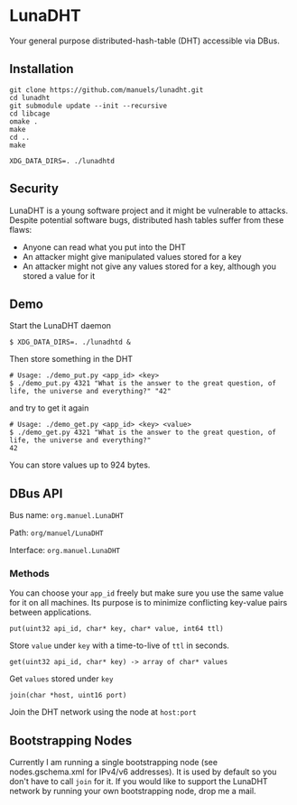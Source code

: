 # LunaDHT

Your general purpose distributed-hash-table (DHT) accessible via DBus.

## Installation

    git clone https://github.com/manuels/lunadht.git
    cd lunadht
    git submodule update --init --recursive
    cd libcage
    omake .
    make
    cd ..
    make
    
    XDG_DATA_DIRS=. ./lunadhtd
    

## Security

LunaDHT is a young software project and it might be vulnerable to attacks.
Despite potential software bugs, distributed hash tables suffer from these flaws:

- Anyone can read what you put into the DHT
- An attacker might give manipulated values stored for a key
- An attacker might not give any values stored for a key, although you stored a value for it

## Demo

Start the LunaDHT daemon

    $ XDG_DATA_DIRS=. ./lunadhtd &

Then store something in the DHT
    
    # Usage: ./demo_put.py <app_id> <key>
    $ ./demo_put.py 4321 "What is the answer to the great question, of life, the universe and everything?" "42"

and try to get it again

    # Usage: ./demo_get.py <app_id> <key> <value>
    $ ./demo_get.py 4321 "What is the answer to the great question, of life, the universe and everything?"
    42

You can store values up to 924 bytes.

## DBus API

Bus name: `org.manuel.LunaDHT`

Path: `org/manuel/LunaDHT`

Interface: `org.manuel.LunaDHT`

### Methods

You can choose your `app_id` freely but make sure you use the same value for it on all machines. Its purpose is to minimize conflicting key-value pairs between applications.

    put(uint32 api_id, char* key, char* value, int64 ttl)
Store `value` under `key` with a time-to-live of `ttl` in seconds.

    get(uint32 api_id, char* key) -> array of char* values
Get `values` stored under `key`
    
    join(char *host, uint16 port)
Join the DHT network using the node at `host:port`

## Bootstrapping Nodes
Currently I am running a single bootstrapping node (see nodes.gschema.xml for IPv4/v6 addresses). It is used by default so you don't have to call `join` for it.
If you would like to support the LunaDHT network by running your own bootstrapping node, drop me a mail.
